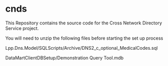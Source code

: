 # cnds

This Repository contains the source code for the Cross Network Directory Service project. 

You will need to unzip the following files before starting the set up process

Lpp.Dns.Model/SQLScripts/Archive/DNS2_c_optional_MedicalCodes.sql 


DataMartClientDBSetup/Demonstration Query Tool.mdb 
